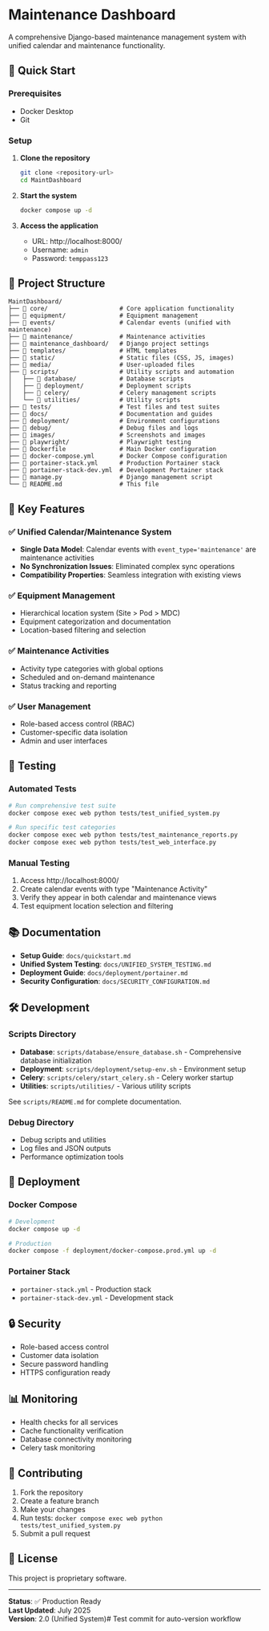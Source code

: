 # Maintenance Dashboard

A comprehensive Django-based maintenance management system with unified calendar and maintenance functionality.

## 🚀 Quick Start

### Prerequisites
- Docker Desktop
- Git

### Setup
1. **Clone the repository**
   ```bash
   git clone <repository-url>
   cd MaintDashboard
   ```

2. **Start the system**
   ```bash
   docker compose up -d
   ```

3. **Access the application**
   - URL: http://localhost:8000/
   - Username: `admin`
   - Password: `temppass123`

## 📁 Project Structure

```
MaintDashboard/
├── 📂 core/                    # Core application functionality
├── 📂 equipment/               # Equipment management
├── 📂 events/                  # Calendar events (unified with maintenance)
├── 📂 maintenance/             # Maintenance activities
├── 📂 maintenance_dashboard/   # Django project settings
├── 📂 templates/               # HTML templates
├── 📂 static/                  # Static files (CSS, JS, images)
├── 📂 media/                   # User-uploaded files
├── 📂 scripts/                 # Utility scripts and automation
│   ├── 📂 database/            # Database scripts
│   ├── 📂 deployment/          # Deployment scripts
│   ├── 📂 celery/              # Celery management scripts
│   └── 📂 utilities/           # Utility scripts
├── 📂 tests/                   # Test files and test suites
├── 📂 docs/                    # Documentation and guides
├── 📂 deployment/              # Environment configurations
├── 📂 debug/                   # Debug files and logs
├── 📂 images/                  # Screenshots and images
├── 📂 playwright/              # Playwright testing
├── 🐳 Dockerfile               # Main Docker configuration
├── 🐳 docker-compose.yml       # Docker Compose configuration
├── 🐳 portainer-stack.yml      # Production Portainer stack
├── 🐳 portainer-stack-dev.yml  # Development Portainer stack
├── 📄 manage.py                # Django management script
└── 📄 README.md                # This file
```

## 🔧 Key Features

### ✅ Unified Calendar/Maintenance System
- **Single Data Model**: Calendar events with `event_type='maintenance'` are maintenance activities
- **No Synchronization Issues**: Eliminated complex sync operations
- **Compatibility Properties**: Seamless integration with existing views

### ✅ Equipment Management
- Hierarchical location system (Site > Pod > MDC)
- Equipment categorization and documentation
- Location-based filtering and selection

### ✅ Maintenance Activities
- Activity type categories with global options
- Scheduled and on-demand maintenance
- Status tracking and reporting

### ✅ User Management
- Role-based access control (RBAC)
- Customer-specific data isolation
- Admin and user interfaces

## 🧪 Testing

### Automated Tests
```bash
# Run comprehensive test suite
docker compose exec web python tests/test_unified_system.py

# Run specific test categories
docker compose exec web python tests/test_maintenance_reports.py
docker compose exec web python tests/test_web_interface.py
```

### Manual Testing
1. Access http://localhost:8000/
2. Create calendar events with type "Maintenance Activity"
3. Verify they appear in both calendar and maintenance views
4. Test equipment location selection and filtering

## 📚 Documentation

- **Setup Guide**: `docs/quickstart.md`
- **Unified System Testing**: `docs/UNIFIED_SYSTEM_TESTING.md`
- **Deployment Guide**: `docs/deployment/portainer.md`
- **Security Configuration**: `docs/SECURITY_CONFIGURATION.md`

## 🛠️ Development

### Scripts Directory
- **Database**: `scripts/database/ensure_database.sh` - Comprehensive database initialization
- **Deployment**: `scripts/deployment/setup-env.sh` - Environment setup
- **Celery**: `scripts/celery/start_celery.sh` - Celery worker startup
- **Utilities**: `scripts/utilities/` - Various utility scripts

See `scripts/README.md` for complete documentation.

### Debug Directory
- Debug scripts and utilities
- Log files and JSON outputs
- Performance optimization tools

## 🚀 Deployment

### Docker Compose
```bash
# Development
docker compose up -d

# Production
docker compose -f deployment/docker-compose.prod.yml up -d
```

### Portainer Stack
- `portainer-stack.yml` - Production stack
- `portainer-stack-dev.yml` - Development stack

## 🔒 Security

- Role-based access control
- Customer data isolation
- Secure password handling
- HTTPS configuration ready

## 📊 Monitoring

- Health checks for all services
- Cache functionality verification
- Database connectivity monitoring
- Celery task monitoring

## 🤝 Contributing

1. Fork the repository
2. Create a feature branch
3. Make your changes
4. Run tests: `docker compose exec web python tests/test_unified_system.py`
5. Submit a pull request

## 📝 License

This project is proprietary software.

---

**Status**: ✅ Production Ready  
**Last Updated**: July 2025  
**Version**: 2.0 (Unified System)# Test commit for auto-version workflow
